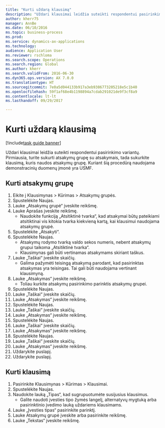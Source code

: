 ```yaml
--- 
title: "Kurti uždarą klausimą"
description: "Uždari klausimai leidžia suteikti respondentui pasirinkimo variantų."
author: kherr75
manager: AnnBe
ms.date: 06/10/2016
ms.topic: business-process
ms.prod: 
ms.service: dynamics-ax-applications
ms.technology: 
audience: Application User
ms.reviewer: rschloma
ms.search.scope: Operations
ms.search.region: Global
ms.author: kherr
ms.search.validFrom: 2016-06-30
ms.dyn365.ops.version: AX 7.0.0
ms.translationtype: HT
ms.sourcegitcommit: 7e0a5d044133b917a3eb9386773205218e5c1b40
ms.openlocfilehash: 59f1af68e4b1198894a7cdab291021de9f3cf8a9
ms.contentlocale: lt-lt
ms.lasthandoff: 09/29/2017

---
```

# <a name="create-a-closed-ended-question"></a>Kurti uždarą klausimą

[!include[task guide banner](../../includes/task-guide-banner.md)]

Uždari klausimai leidžia suteikti respondentui pasirinkimo variantų. Pirmiausia, turite sukurti atsakymų grupę su atsakymais, tada sukurkite klausimą, kuris naudos atsakymų grupę. Kuriant šią procedūrą naudojama demonstracinių duomenų įmonė yra USMF.


## <a name="create-an-answer-group"></a>Kurti atsakymų grupę
1. Eikite į Klausimynas > Kūrimas > Atsakymų grupės.
2. Spustelėkite Naujas.
3. Lauke „Atsakymų grupė“ įveskite reikšmę.
4. Lauke Aprašas įveskite reikšmę.
    * Naudokite funkciją „Atsitiktinė tvarka“, kad atsakymai būtų pateikiami atsitiktinai vis kitokia tvarka kiekvieną kartą, kai klausimui naudojama atsakymų grupė.  
5. Spustelėkite „Atsakyti“.
6. Spustelėkite Naujas.
    * Atsakymų rodymo tvarką valdo sekos numeris, nebent atsakymų grupui taikoma „Atsitiktinė tvarka“.  
    * Klausimynas gali būti vertinamas atsakymams skiriant taškus.  
7. Lauke „Taškai“ įveskite skaičių.
    * Galima pažymėti teisingą atsakymą parodant, kad pasirinktas atsakymas yra teisingas. Tai gali būti naudojama vertinant klausimyną.  
8. Lauke „Atsakymas“ įveskite reikšmę.
    * Toliau kurkite atsakymų pasirinkimo parinktis atsakymų grupei.  
9. Spustelėkite Naujas.
10. Lauke „Taškai“ įveskite skaičių.
11. Lauke „Atsakymas“ įveskite reikšmę.
12. Spustelėkite Naujas.
13. Lauke „Taškai“ įveskite skaičių.
14. Lauke „Atsakymas“ įveskite reikšmę.
15. Spustelėkite Naujas.
16. Lauke „Taškai“ įveskite skaičių.
17. Lauke „Atsakymas“ įveskite reikšmę.
18. Spustelėkite Naujas.
19. Lauke „Taškai“ įveskite skaičių.
20. Lauke „Atsakymas“ įveskite reikšmę.
21. Uždarykite puslapį.
22. Uždarykite puslapį.

## <a name="create-the-question"></a>Kurti klausimą
1. Pasirinkite Klausimynas > Kūrimas > Klausimai.
2. Spustelėkite Naujas.
3. Naudokite lauką „Tipas“, kad sugrupuotumėte susijusius klausimus.
    * Galite naudoti įvesties tipo žymės langelį, alternatyvų mygtuką arba pasirinktinio įvedimo lauką uždariems klausimams.  
4. Lauke „Įvesties tipas“ pasirinkite parinktį.
5. Lauke Atsakymų grupė įveskite arba pasirinkite reikšmę.
6. Lauke „Tekstas“ įveskite reikšmę.


